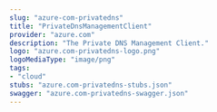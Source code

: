 ```yaml
---
slug: "azure-com-privatedns"
title: "PrivateDnsManagementClient"
provider: "azure.com"
description: "The Private DNS Management Client."
logo: "azure.com-privatedns-logo.png"
logoMediaType: "image/png"
tags:
- "cloud"
stubs: "azure.com-privatedns-stubs.json"
swagger: "azure.com-privatedns-swagger.json"
---
```

